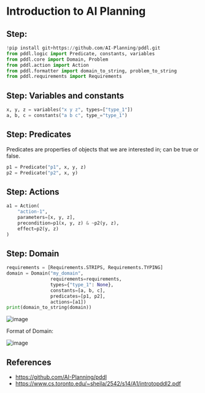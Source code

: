 # Introduction to AI Planning

## Step: 
```python
!pip install git+https://github.com/AI-Planning/pddl.git
from pddl.logic import Predicate, constants, variables
from pddl.core import Domain, Problem
from pddl.action import Action
from pddl.formatter import domain_to_string, problem_to_string
from pddl.requirements import Requirements
```

## Step: Variables and constants
```python
x, y, z = variables("x y z", types=["type_1"])
a, b, c = constants("a b c", type_="type_1")
```

## Step: Predicates
Predicates are properties of objects that we are interested in; can be true or false.
```python
p1 = Predicate("p1", x, y, z)
p2 = Predicate("p2", x, y)
```
 
## Step: Actions
```python
a1 = Action(
    "action-1",
    parameters=[x, y, z],
    precondition=p1(x, y, z) & ~p2(y, z),
    effect=p2(y, z)
)
```

## Step: Domain
```python
requirements = [Requirements.STRIPS, Requirements.TYPING]
domain = Domain("my_domain",
                requirements=requirements,
                types={"type_1": None},
                constants=[a, b, c],
                predicates=[p1, p2],
                actions=[a1])
print(domain_to_string(domain))
```

![image](https://github.com/hughiephan/DPL/assets/16631121/9a3ac7fa-079f-4560-9156-d1c4eeba83c7)

Format of Domain:

![image](https://github.com/hughiephan/DPL/assets/16631121/67cdde16-1c8f-4c68-9817-8edb5570f6a9)


## References
- https://github.com/AI-Planning/pddl
- https://www.cs.toronto.edu/~sheila/2542/s14/A1/introtopddl2.pdf
